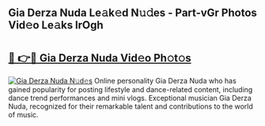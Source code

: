 ## Gia Derza Nuda Le𝚊k𝚎d N𝚞𝚍es - Part-vGr Photos Vid𝚎o Le𝚊ks lrOgh

# <h2><a href="http://fbes42w.evod.top/?m=Gia+Derza+Nuda">🔗 👉🔴 Gia Derza Nuda Vid𝚎o Ph𝚘t𝚘s</a></h2>

[![Gia Derza Nuda N𝚞d𝚎s](https://i.imgur.com/8V9OHl7.gif)](http://fbes42w.evod.top/?m=Gia+Derza+Nuda)
Online personality Gia Derza Nuda who has gained popularity for posting lifestyle and dance-related content, including dance trend performances and mini vlogs. Exceptional musician Gia Derza Nuda, recognized for their remarkable talent and contributions to the world of music. 
